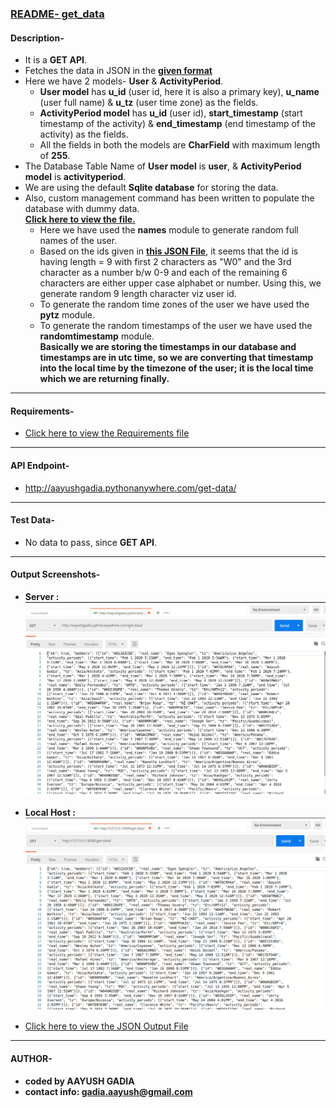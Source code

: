 ### [README- get_data](https://github.com/gadia-aayush/AayushGadia_Submission/tree/master/aayushassign/get_data)


#### Description-
- It is a **GET API**.
- Fetches the data in JSON in the [**given format**](rough/TestJSON.json)
- Here we have 2 models- **User** & **ActivityPeriod**.
  - **User model** has **u_id** (user id, here it is also a primary key), **u_name** (user full name) & **u_tz** (user time zone) as the fields.
  - **ActivityPeriod model** has **u_id** (user id), **start_timestamp** (start timestamp of the activity) & **end_timestamp** (end timestamp of the activity) as the fields.
  - All the fields in both the models are **CharField** with maximum length of **255**.
- The Database Table Name of **User model** is **user**, & **ActivityPeriod model** is **activityperiod**.
- We are using the default **Sqlite database** for storing the data.<br>
- Also, custom management command has been written to populate the database with dummy data. <br>[**Click here to view the file.**](https://github.com/gadia-aayush/AayushGadia_Submission/blob/master/aayushassign/get_data/management/commands/populatedata.py)
  - Here we have used the **names** module to generate random full names of the user.
  - Based on the ids given in [**this JSON File**](rough/TestJSON.json), it seems that the id is having length = 9 with first 2 characters as "W0" and the 3rd character as a number b/w 0-9 and each of the remaining 6 characters are either upper case alphabet or number. Using this, we generate random 9 length character viz user id.
   - To generate the random time zones of the user we have used the **pytz** module.
   - To generate the random timestamps of the user we have used the **randomtimestamp** module. <br>**Basically we are storing the timestamps in our database and timestamps are in utc time, so we are converting that timestamp into the local time by the timezone of the user; it is the local time which we are returning finally.**

---

#### Requirements-
- [Click here to view the Requirements file](requirements.txt)

---

#### API Endpoint-
- http://aayushgadia.pythonanywhere.com/get-data/

---

#### Test Data-
- No data to pass, since **GET API**.

---

#### Output Screenshots-
- **Server :**
![server](rough/server.png)

- **Local Host :**
![local](rough/local.png)

- [Click here to view the JSON Output File](rough/aayush_response.json)

---

#### AUTHOR-
- **coded by AAYUSH GADIA** 
- **contact info: gadia.aayush@gmail.com**
